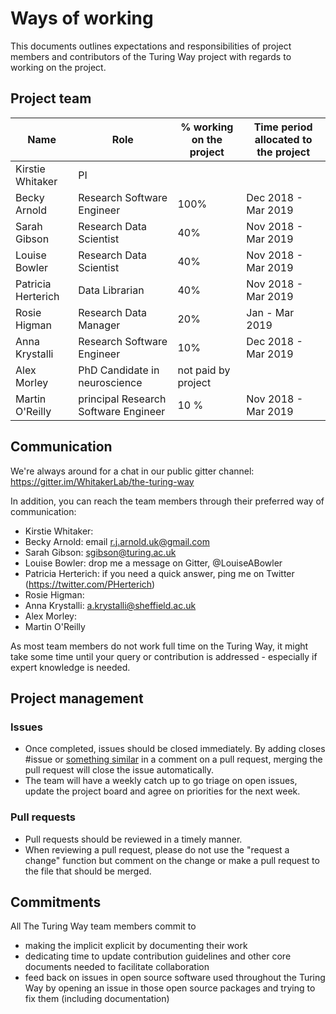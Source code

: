 # Ways of working

This documents outlines expectations and responsibilities of project members and contributors of the Turing Way project with regards to working on the project.

## Project team
|Name | Role | % working on the project | Time period allocated to the project|
|---|---|---|---|
| Kirstie Whitaker| PI  |   |   |
| Becky Arnold| Research Software Engineer |100% | Dec 2018 - Mar 2019 |
| Sarah Gibson | Research Data Scientist | 40% | Nov 2018 - Mar 2019 |
| Louise Bowler | Research Data Scientist | 40% | Nov 2018 - Mar 2019 |
| Patricia Herterich | Data Librarian | 40% | Nov 2018 - Mar 2019 |
| Rosie Higman | Research Data Manager | 20% | Jan - Mar 2019 |
| Anna Krystalli | Research Software Engineer | 10% | Dec 2018 - Mar 2019 |
| Alex Morley | PhD Candidate in neuroscience | not paid by project |    |
| Martin O'Reilly | principal Research Software Engineer | 10 % | Nov 2018 - Mar 2019 |

## Communication
We're always around for a chat in our public gitter channel: https://gitter.im/WhitakerLab/the-turing-way

In addition, you can reach the team members through their preferred way of communication:
- Kirstie Whitaker:
- Becky Arnold: email r.j.arnold.uk@gmail.com
- Sarah Gibson: [sgibson@turing.ac.uk](mailto:sgibson@turing.ac.uk)
- Louise Bowler: drop me a message on Gitter, @LouiseABowler
- Patricia Herterich: if you need a quick answer, ping me on Twitter (https://twitter.com/PHerterich)
- Rosie Higman:
- Anna Krystalli: [a.krystalli@sheffield.ac.uk](mailto:a.krystalli@sheffield.ac.uk)
- Alex Morley:
- Martin O'Reilly

As most team members do not work full time on the Turing Way, it might take some time until your query or contribution is addressed - especially if expert knowledge is needed.

## Project management
### Issues
- Once completed, issues should be closed immediately. By adding closes #issue or [something similar](https://help.github.com/articles/closing-issues-using-keywords/) in a comment on a pull request, merging the pull request will close the issue automatically.
- The team will have a weekly catch up to go triage on open issues, update the project board and agree on priorities for the next week.

### Pull requests
- Pull requests should be reviewed in a timely manner.
- When reviewing a pull request, please do not use the "request a change" function but comment on the change or make a pull request to the file that should be merged.

## Commitments
All The Turing Way team members commit to
- making the implicit explicit by documenting their work
- dedicating time to update contribution guidelines and other core documents needed to facilitate collaboration
- feed back on issues in open source software used throughout the Turing Way by opening an issue in those open source packages and trying to fix them (including documentation)
